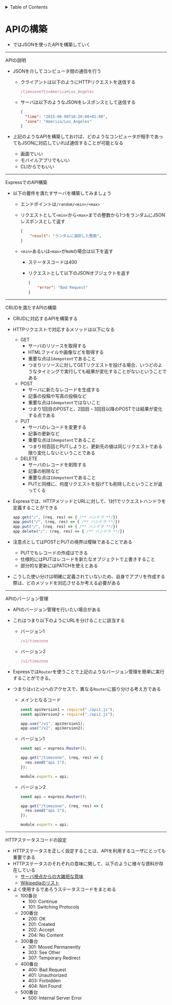 <!-- START doctoc generated TOC please keep comment here to allow auto update -->
<!-- DON'T EDIT THIS SECTION, INSTEAD RE-RUN doctoc TO UPDATE -->
<details>
<summary>Table of Contents</summary>

- [APIの構築](#api%E3%81%AE%E6%A7%8B%E7%AF%89)

</details>
<!-- END doctoc generated TOC please keep comment here to allow auto update -->

# APIの構築

- ではJSONを使ったAPIを構築していく

---

APIの説明

- JSONを介してコンピュータ間の通信を行う
  - クライアントは以下のようにHTTPリクエストを送信する

    ```js
    /timezone?tz=America+Los_Angeles
    ```

  - サーバは以下のようなJSONをレスポンスとして送信する

    ```json
    {
      "time": "2015-06-09T16:20:00+01:00",
      "zone": "America/Los_Angeles"
    }
    ```

- 上記のようなAPIを構築しておけば、どのようなコンピュータが相手であってもJSONに対応していれば通信することが可能となる
  - 画面でいい
  - モバイルアプリでもいい
  - CLIからでもいい

---

ExpressでのAPI構築

- 以下の要件を満たすサーバを構築してみましょう
  - エンドポイントは`/random/<min>/<max>`
  - リクエストとして`<min>`から`<max>`までの整数から1つをランダムにJSONレスポンスとして返す
    
    ```json
    {
        "result": "ランダムに選択した整数",
    }
    ```
    
  - `<min>`あるいは`<max>`が`NaN`の場合は以下を返す
    - ステータスコードは400
    - リクエストとして以下のJSONオブジェクトを返す
      
      ```json
      {
          "error": "Bad Request"
      }
      ```

---

CRUDを満たすAPIの構築

- CRUDに対応するAPIを構築する
- HTTPリクエストで対応するメソッドは以下になる
  - GET
    - サーバのリソースを取得する
    - HTMLファイルや画像などを取得する
    - 重要な点は`Idempotent`であること
    - つまりリソースに対してGETリクエストを投げる場合、いつどのようなタイミングで実行しても結果が変化することがないということである
  - POST
    - サーバに新たなレコードを生成する
    - 記事の投稿や写真の投稿など
    - 重要な点は`Idempotent`ではないこと
    - つまり1回目のPOSTと、2回目・3回目以降のPOSTでは結果が変化する点である
  - PUT
    - サーバのレコードを変更する
    - 記事の更新など
    - 重要な点は`Idempotent`であること
    - つまり何百回とPUTしようと、更新先の値は同じリクエストである限り変化しないということである
  - DELETE
    - サーバのレコードを削除する
    - 記事の削除など
    - 重要な点は`Idempotent`であること
    - PUTと同様に、何度リクエストを投げても削除したということが返ってくる
- Expressでは、HTTPメソッドとURLに対して、1対1でリクエストハンドラを定義することができる
  
  ```js
  app.get("/", (req, res) => { /** ハンドラ **/})
  app.post("/", (req, res) => { /** ハンドラ **/})
  app.put("/", (req, res) => { /** ハンドラ **/})
  app.delete("/", (req, res) => { /** ハンドラ **/})
  ```

- 注意点としてはPOSTとPUTの境界は曖昧であることである
  - PUTでもレコードの作成はできる
  - 仕様的にはPUTはレコードを新たなオブジェクトで上書きすること
  - 部分的な更新にはPATCHを使えとある
- こうした使い分けは明確に定義されていないため、自身でアプリを作成する際は、どのメソッドを対応させるか考える必要がある

---

APIのバージョン管理

- APIのバージョン管理を行いたい場合がある
- これはつまり以下のようにURLを分けることに該当する
  - バージョン1
    
    ```js
    /v1/timezone
    ```

  - バージョン2

    ```js
    /v2/timezone
    ```

- Expressでは`Router`を使うことで上記のようなバージョン管理を簡単に実行することができる。
- つまりは`v1`と`v2`へのアクセスで、異なる`Router`に振り分ける考え方である
  - メインとなるコード

    ```js
    const apiVersion1 = require("./api1.js");
    const apiVersion2 = require("./api2.js");

    app.use("/v1", apiVersion1);
    app.use("/v2", apiVersion2);
    ```

  - バージョン1

    ```js
    const api = express.Router();

    app.get("/timezone", (req, res) => {
      res.send("api 1");
    });

    module.exports = api;
    ```

  - バージョン2

    ```js
    const api = express.Router();

    app.get("/timezone", (req, res) => {
      res.send("api 1");
    });

    module.exports = api;
    ```

---

HTTPステータスコードの設定

- HTTPステータスを正しく設定することは、APIを利用するユーザにとっても重要である
- HTTPステータスのそれぞれの意味に関して、以下のように様々な資料が存在している
  - [サーバ視点からの大雑把な意味](https://twitter.com/stevelosh/status/372740571749572610)
  - [Wikipediaのリスト](https://en.wikipedia.org/wiki/List_of_HTTP_status_codes)
- よく使用するであろうステータスコードをまとめる
  - 100番台
    - 100: Continue
    - 101: Switching Protocols
  - 200番台
    - 200: OK
    - 201: Created
    - 202: Accept
    - 204: No Content
  - 300番台
    - 301: Moved Permanently
    - 303: See Other
    - 307: Temporary Redirect
  - 400番台
    - 400: Bad Request
    - 401: Unauthorized
    - 403: Forbidden
    - 404: Not Found
  - 500番台
    - 500: Internal Server Error